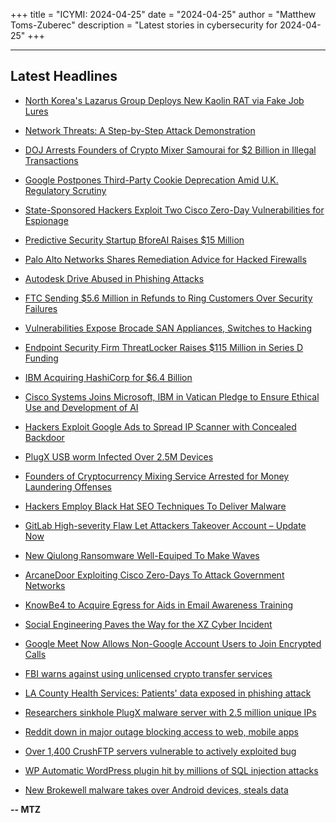 +++
title = "ICYMI: 2024-04-25"
date = "2024-04-25"
author = "Matthew Toms-Zuberec"
description = "Latest stories in cybersecurity for 2024-04-25"
+++

---------------------------------------------------------------------------
## Latest Headlines
- [North Korea's Lazarus Group Deploys New Kaolin RAT via Fake Job Lures](https://thehackernews.com/2024/04/north-koreas-lazarus-group-deploys-new.html)

- [Network Threats: A Step-by-Step Attack Demonstration](https://thehackernews.com/2024/04/network-threats-step-by-step-attack.html)

- [DOJ Arrests Founders of Crypto Mixer Samourai for $2 Billion in Illegal Transactions](https://thehackernews.com/2024/04/doj-arrests-founders-of-crypto-mixer.html)

- [Google Postpones Third-Party Cookie Deprecation Amid U.K. Regulatory Scrutiny](https://thehackernews.com/2024/04/google-postpones-third-party-cookie.html)

- [State-Sponsored Hackers Exploit Two Cisco Zero-Day Vulnerabilities for Espionage](https://thehackernews.com/2024/04/state-sponsored-hackers-exploit-two.html)

- [Predictive Security Startup BforeAI Raises $15 Million](https://www.securityweek.com/predictive-security-startup-bforeai-raises-15-million/)

- [Palo Alto Networks Shares Remediation Advice for Hacked Firewalls](https://www.securityweek.com/palo-alto-networks-shares-remediation-advice-for-hacked-firewalls/)

- [Autodesk Drive Abused in Phishing Attacks](https://www.securityweek.com/autodesk-drive-abused-in-phishing-attacks/)

- [FTC Sending $5.6 Million in Refunds to Ring Customers Over Security Failures](https://www.securityweek.com/ftc-sending-5-6-million-in-refunds-to-ring-customers-over-security-failures/)

- [Vulnerabilities Expose Brocade SAN Appliances, Switches to Hacking](https://www.securityweek.com/vulnerabilities-expose-brocade-san-appliances-switches-to-hacking/)

- [Endpoint Security Firm ThreatLocker Raises $115 Million in Series D Funding](https://www.securityweek.com/endpoint-security-firm-threatlocker-raises-115-million-in-series-d-funding/)

- [IBM Acquiring HashiCorp for $6.4 Billion](https://www.securityweek.com/ibm-acquiring-hashicorp-for-6-4-billion/)

- [Cisco Systems Joins Microsoft, IBM in Vatican Pledge to Ensure Ethical Use and Development of AI](https://www.securityweek.com/cisco-systems-joins-microsoft-ibm-in-vatican-pledge-to-ensure-ethical-use-and-development-of-ai/)

- [Hackers Exploit Google Ads to Spread IP Scanner with Concealed Backdoor](https://cybersecuritynews.com/google-ads-to-spread-ip-scanner/)

- [PlugX USB worm Infected Over 2.5M Devices](https://cybersecuritynews.com/plugx-usb-worm-infected/)

- [Founders of Cryptocurrency Mixing Service Arrested for Money Laundering Offenses](https://cybersecuritynews.com/founders-of-cryptocurrency-mixing/)

- [Hackers Employ Black Hat SEO Techniques To Deliver Malware](https://cybersecuritynews.com/hackers-black-hat-seo-malware-delivery/)

- [GitLab High-severity Flaw Let Attackers Takeover Account – Update Now](https://cybersecuritynews.com/gitlab-account-takeover-flaw/)

- [New Qiulong Ransomware Well-Equiped To Make Waves](https://cybersecuritynews.com/new-qiulong-ransomware-emerges/)

- [ArcaneDoor Exploiting Cisco Zero-Days To Attack Government Networks](https://cybersecuritynews.com/arcanedoor-exploiting-cisco-zero-days/)

- [KnowBe4 to Acquire Egress for Aids in Email Awareness Training](https://cybersecuritynews.com/knowbe4-to-acquire-egress/)

- [Social Engineering Paves the Way for the XZ Cyber Incident](https://cybersecuritynews.com/social-engineering-xz-cyber-incident/)

- [Google Meet Now Allows Non-Google Account Users to Join Encrypted Calls](https://cybersecuritynews.com/google-meet-encrypted-calls/)

- [FBI warns against using unlicensed crypto transfer services](https://www.bleepingcomputer.com/news/security/fbi-warns-against-using-unlicensed-crypto-transfer-services/)

- [LA County Health Services: Patients' data exposed in phishing attack](https://www.bleepingcomputer.com/news/security/la-county-health-services-patients-data-exposed-in-phishing-attack/)

- [Researchers sinkhole PlugX malware server with 2.5 million unique IPs](https://www.bleepingcomputer.com/news/security/researchers-sinkhole-plugx-malware-server-with-25-million-unique-ips/)

- [Reddit down in major outage blocking access to web, mobile apps](https://www.bleepingcomputer.com/news/technology/reddit-down-in-major-outage-blocking-access-to-web-mobile-apps/)

- [Over 1,400 CrushFTP servers vulnerable to actively exploited bug](https://www.bleepingcomputer.com/news/security/over-1-400-crushftp-servers-vulnerable-to-actively-exploited-bug/)

- [WP Automatic WordPress plugin hit by millions of SQL injection attacks](https://www.bleepingcomputer.com/news/security/wp-automatic-wordpress-plugin-hit-by-millions-of-sql-injection-attacks/)

- [New Brokewell malware takes over Android devices, steals data](https://www.bleepingcomputer.com/news/security/new-brokewell-malware-takes-over-android-devices-steals-data/)

**-- MTZ**
